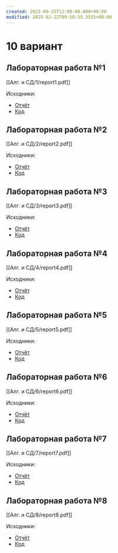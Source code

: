 ```yaml
---
created: 2023-09-25T12:00:00.000+00:00
modified: 2025-02-22T09:58:35.3535+00:00
---
```

# 10 вариант
## Лабораторная работа №1
[[Алг. и СД/1/report1.pdf]]

Исходники:
- [Отчёт](https://github.com/IAmProgrammist/lab_materials/tree/main/%D0%90%D0%BB%D0%B3.%20%D0%B8%20%D0%A1%D0%94/1)
- [Код](https://github.com/IAmProgrammist/algorithms_and_data_structures/tree/main/lab1)

## Лабораторная работа №2
[[Алг. и СД/2/report2.pdf]]

Исходники:
- [Отчёт](https://github.com/IAmProgrammist/lab_materials/tree/main/%D0%90%D0%BB%D0%B3.%20%D0%B8%20%D0%A1%D0%94/2)
- [Код](https://github.com/IAmProgrammist/algorithms_and_data_structures/tree/main/lab2)

## Лабораторная работа №3
[[Алг. и СД/3/report3.pdf]]

Исходники:
- [Отчёт](https://github.com/IAmProgrammist/lab_materials/tree/main/%D0%90%D0%BB%D0%B3.%20%D0%B8%20%D0%A1%D0%94/3)
- [Код](https://github.com/IAmProgrammist/algorithms_and_data_structures/tree/main/lab3)

## Лабораторная работа №4
[[Алг. и СД/4/report4.pdf]]

Исходники:
- [Отчёт](https://github.com/IAmProgrammist/lab_materials/tree/main/%D0%90%D0%BB%D0%B3.%20%D0%B8%20%D0%A1%D0%94/4)
- [Код](https://github.com/IAmProgrammist/algorithms_and_data_structures/tree/main/lab4)
  
## Лабораторная работа №5
[[Алг. и СД/5/report5.pdf]]

Исходники:
- [Отчёт](https://github.com/IAmProgrammist/lab_materials/tree/main/%D0%90%D0%BB%D0%B3.%20%D0%B8%20%D0%A1%D0%94/5)
- [Код](https://github.com/IAmProgrammist/algorithms_and_data_structures/tree/main/lab5)
  
## Лабораторная работа №6
[[Алг. и СД/6/report6.pdf]]

Исходники:
- [Отчёт](https://github.com/IAmProgrammist/lab_materials/tree/main/%D0%90%D0%BB%D0%B3.%20%D0%B8%20%D0%A1%D0%94/6)
- [Код](https://github.com/IAmProgrammist/algorithms_and_data_structures/tree/main/lab6)
  
## Лабораторная работа №7
[[Алг. и СД/7/report7.pdf]]

Исходники:
- [Отчёт](https://github.com/IAmProgrammist/lab_materials/tree/main/%D0%90%D0%BB%D0%B3.%20%D0%B8%20%D0%A1%D0%94/7)
- [Код](https://github.com/IAmProgrammist/algorithms_and_data_structures/tree/main/lab7)
  
## Лабораторная работа №8
[[Алг. и СД/8/report8.pdf]]

Исходники:
- [Отчёт](https://github.com/IAmProgrammist/lab_materials/tree/main/%D0%90%D0%BB%D0%B3.%20%D0%B8%20%D0%A1%D0%94/8)
- [Код](https://github.com/IAmProgrammist/algorithms_and_data_structures/tree/main/lab8)
